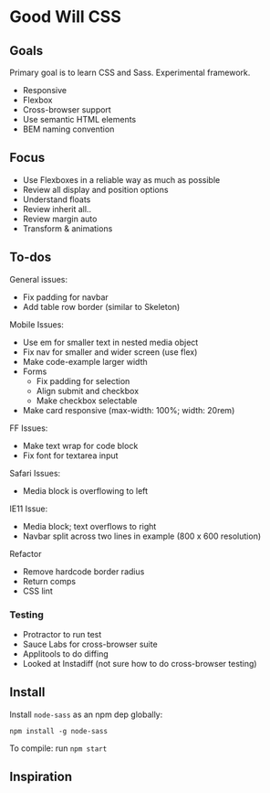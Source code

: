 # Good Will CSS

## Goals

Primary goal is to learn CSS and Sass. Experimental framework.

- Responsive
- Flexbox
- Cross-browser support
- Use semantic HTML elements
- BEM naming convention

## Focus

- Use Flexboxes in a reliable way as much as possible
- Review all display and position options
- Understand floats
- Review inherit all..
- Review margin auto
- Transform & animations

## To-dos

General issues:
- Fix padding for navbar
- Add table row border (similar to Skeleton)

Mobile Issues:

- Use em for smaller text in nested media object
- Fix nav for smaller and wider screen (use flex)
- Make code-example larger width
- Forms
  - Fix padding for selection
  - Align submit and checkbox
  - Make checkbox selectable
- Make card responsive (max-width: 100%; width: 20rem)

FF Issues:

- Make text wrap for code block
- Fix font for textarea input

Safari Issues:

- Media block is overflowing to left

IE11 Issue:

- Media block; text overflows to right
- Navbar split across two lines in example (800 x 600 resolution)

Refactor

- Remove hardcode border radius
- Return comps
- CSS lint

### Testing

- Protractor to run test
- Sauce Labs for cross-browser suite
- Applitools to do diffing
- Looked at Instadiff (not sure how to do cross-browser testing)

## Install

Install `node-sass` as an npm dep globally:
```
npm install -g node-sass
```
To compile: run `npm start`

## Inspiration
